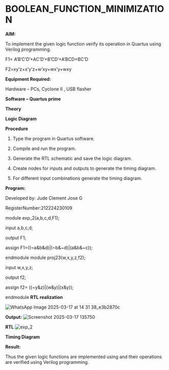 # BOOLEAN_FUNCTION_MINIMIZATION

**AIM:**

To implement the given logic function verify its operation in Quartus using Verilog programming.

F1= A’B’C’D’+AC’D’+B’CD’+A’BCD+BC’D 

F2=xy’z+x’y’z+w’xy+wx’y+wxy

**Equipment Required:**

Hardware – PCs, Cyclone II , USB flasher

**Software – Quartus prime**

**Theory**

**Logic Diagram**

**Procedure**

1.	Type the program in Quartus software.

2.	Compile and run the program.

3.	Generate the RTL schematic and save the logic diagram.

4.	Create nodes for inputs and outputs to generate the timing diagram.

5.	For different input combinations generate the timing diagram.


**Program:**

  Developed by: Jude Clement Jose G
  
  RegisterNumber:212224230109
  
  module exp_2(a,b,c,d,F1);
  
  input a,b,c,d;
  
  output F1;
  
  assign F1=((~a&b&d)|(~b&~d)|(a&b&~c));
  
  endmodule 
  module proj23(w,x,y,z,f2);
  
  input w,x,y,z;
  
  output f2;
  
  assign f2= ((~y&z)|(w&y)|(x&y));
  
  endmodule
**RTL realization**

![WhatsApp Image 2025-03-17 at 14 31 38_e3b2870c](https://github.com/user-attachments/assets/737436c3-6ca0-49f4-a06f-09a8cad5ea2a)

**Output:**
![Screenshot 2025-03-17 135750](https://github.com/user-attachments/assets/fbc94b03-6b27-4352-932b-866894cdb027)

**RTL**
![exp_2](https://github.com/user-attachments/assets/db543de6-7b99-45d0-8c72-824b1c670015)

**Timing Diagram**

**Result:**

Thus the given logic functions are implemented using and their operations are verified using Verilog programming.

